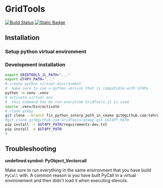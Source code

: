 # GridTools

[![Build Status](https://github.com/jeffzwe/GridTools.jl/actions/workflows/CI.yml/badge.svg?branch=main)](https://github.com/jeffzwe/GridTools.jl/actions/workflows/CI.yml?query=branch%3Amain) [![Static Badge](https://img.shields.io/badge/docs-stable-blue.svg)](https://jeffzwe.github.io/GridTools.jl/dev)

## Installation

### Setup python virtual environment


### Development installation

```bash
export GRIDTOOLS_JL_PATH="..."
export GT4PY_PATH="..."
# create python virtual environemnt
#  make sure to use a python version that is compatible with GT4Py
python -m venv .venv
# activate virtual env
#  this command has be run everytime GridTools.jl is used
source .venv/bin/activate
# clone gt4py
git clone --branch fix_python_interp_path_in_cmake git@github.com:tehrengruber/gt4py.git
#git clone git@github.com:GridTools/gt4py.git $GT4PY_PATH
pip install -r $GT4PY_PATH/requirements-dev.txt
pip install -e $GT4PY_PATH
# 
```

## Troubleshooting

__undefined symbol: PyObject_Vectorcall__

Make sure to run everything in the same environment that you have build `PyCall` with. A common reason is you have built PyCall in a virtual environement and then didn't load it when executing stencils.